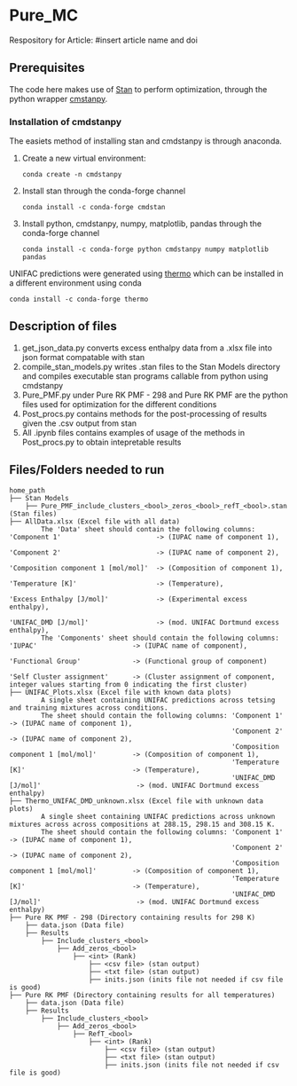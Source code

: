 # Pure_MC
Respository for Article: #insert article name and doi

## Prerequisites
The code here makes use of [Stan](https://github.com/stan-dev) to perform optimization, through the python wrapper [cmstanpy](https://github.com/stan-dev/cmdstanpy). 

### Installation of cmdstanpy
The easiets method of installing stan and cmdstanpy is through anaconda. 
1. Create a new virtual environment:
   
   `conda create -n cmdstanpy`
   
2. Install stan through the conda-forge channel
   
   `conda install -c conda-forge cmdstan`
   
3. Install python, cmdstanpy, numpy, matplotlib, pandas through the conda-forge channel
   
   `conda install -c conda-forge python cmdstanpy numpy matplotlib pandas`

UNIFAC predictions were generated using [thermo](https://github.com/CalebBell/thermo) which can be installed in a different environment using conda 

`conda install -c conda-forge thermo`

## Description of files
1. get_json_data.py converts excess enthalpy data from a .xlsx file into json format compatable with stan
2. compile_stan_models.py writes .stan files to the Stan Models directory and compiles executable stan programs callable from python using cmdstanpy
3. Pure_PMF.py under Pure RK PMF - 298 and Pure RK PMF are the python files used for optimization for the different conditions
4. Post_procs.py contains methods for the post-processing of results given the .csv output from stan
5. All .ipynb files contains examples of usage of the methods in Post_procs.py to obtain intepretable results

## Files/Folders needed to run
```
home_path
├── Stan Models
    ├── Pure_PMF_include_clusters_<bool>_zeros_<bool>_refT_<bool>.stan (Stan files)
├── AllData.xlsx (Excel file with all data)
        The 'Data' sheet should contain the following columns: 'Component 1'                        -> (IUPAC name of component 1),
                                                                'Component 2'                        -> (IUPAC name of component 2),
                                                                'Composition component 1 [mol/mol]'  -> (Composition of component 1),
                                                                'Temperature [K]'                    -> (Temperature),
                                                                'Excess Enthalpy [J/mol]'            -> (Experimental excess enthalpy),
                                                                'UNIFAC_DMD [J/mol]'                 -> (mod. UNIFAC Dortmund excess enthalpy),
        The 'Components' sheet should contain the following columns: 'IUPAC'                        -> (IUPAC name of component),
                                                                        'Functional Group'             -> (Functional group of component) 
                                                                        'Self Cluster assignment'      -> (Cluster assignment of component, integer values starting from 0 indicating the first cluster)
├── UNIFAC_Plots.xlsx (Excel file with known data plots)
        A single sheet containing UNIFAC predictions across tetsing and training mixtures across conditions. 
        The sheet should contain the following columns: 'Component 1'                               -> (IUPAC name of component 1),
                                                        'Component 2'                               -> (IUPAC name of component 2),
                                                        'Composition component 1 [mol/mol]'         -> (Composition of component 1),
                                                        'Temperature [K]'                           -> (Temperature),
                                                        'UNIFAC_DMD [J/mol]'                        -> (mod. UNIFAC Dortmund excess enthalpy)
├── Thermo_UNIFAC_DMD_unknown.xlsx (Excel file with unknown data plots)
        A single sheet containing UNIFAC predictions across unknown mixtures across across compositions at 288.15, 298.15 and 308.15 K.
        The sheet should contain the following columns: 'Component 1'                               -> (IUPAC name of component 1),
                                                        'Component 2'                               -> (IUPAC name of component 2),
                                                        'Composition component 1 [mol/mol]'         -> (Composition of component 1),
                                                        'Temperature [K]'                           -> (Temperature),
                                                        'UNIFAC_DMD [J/mol]'                        -> (mod. UNIFAC Dortmund excess enthalpy)
├── Pure RK PMF - 298 (Directory containing results for 298 K)
    ├── data.json (Data file)
    ├── Results
        ├── Include_clusters_<bool>
            ├── Add_zeros_<bool>
                ├── <int> (Rank) 
                    ├── <csv file> (stan output)
                    ├── <txt file> (stan output)
                    ├── inits.json (inits file not needed if csv file is good)
├── Pure RK PMF (Directory containing results for all temperatures)
    ├── data.json (Data file)
    ├── Results
        ├── Include_clusters_<bool>
            ├── Add_zeros_<bool>
                ├── RefT_<bool>
                    ├── <int> (Rank) 
                        ├── <csv file> (stan output)
                        ├── <txt file> (stan output)
                        ├── inits.json (inits file not needed if csv file is good)
```

